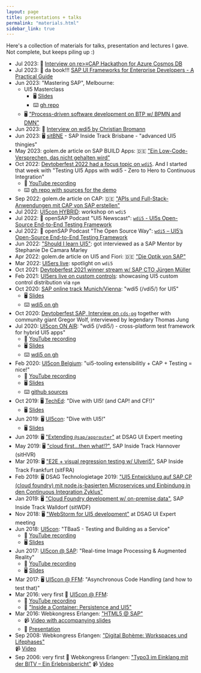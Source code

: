 ```yaml
---
layout: page
title: presentations + talks
permalink: "materials.html"
sidebar_link: true
---
```


Here's a collection of materials for talks, presentation and lectures I gave. Not complete, but keeps piling up :)

- Jul 2023: 👥 [Interview on re>≡CAP Hackathon for Azure Cosmos DB](https://www.youtube.com/watch?v=rtENmIqRNHI)
- Jul 2023: 📘 da book!!! [SAP UI Frameworks for Enterprise Developers - A Practical Guide](https://link.springer.com/book/10.1007/978-1-4842-9535-9)
- Jun 2023: "Mastering SAP", Melbourne: 
  - UI5 Masterclass
    - 🖥 [Slides](/materials/msap-2023/index-masterclass.html)
    - ⌨️ [gh repo](https://github.com/vobu/ui5-aus)
  - 🖥 ["Process-driven software development on BTP w/ BPMN and DMN"](/materials/msap-2023/index-btp.html)
- Jun 2023: 👥 [Interview on wdi5 by Christian Bromann](https://www.youtube.com/watch?v=uz8B3Hu7_EY)
- Jun 2023: 🖥 [sitBNE](/materials/sitBNE-2023) - SAP Inside Track Brisbane - "advanced UI5 thingies"
- May 2023: golem.de article on SAP BUILD Apps: 🇩🇪 ["Ein Low-Code-Versprechen, das nicht gehalten wird"](https://www.golem.de/news/sap-build-apps-ein-low-code-versprechen-das-nicht-gehalten-wird-2305-173770.html)
- Oct 2022: [Devtoberfest 2022 had a focus topic on `wdi5`](https://developers.sap.com/tutorials/devtoberfest-week3-user-interface-wdi5.html). And I started that week with "Testing UI5 Apps with wdi5 - Zero to Hero to Continuous Integration"
  - 🎥 [YouTube recording](https://www.youtube.com/watch?v=f-0ztSnb2-c)
  - ⌨️ [gh repo with sources for the demo](https://github.com/ui5-community/wdi5-workshop)
- Sep 2022: golem.de article on CAP: 🇩🇪 ["APIs und Full-Stack-Anwendungen mit CAP von SAP erstellen"](https://www.golem.de/news/programmierung-apis-und-full-stack-anwendungen-mit-cap-von-sap-erstellen-2209-168005.html)
- Jul 2022: [UI5con HYBRID](https://openui5.org/ui5con/germany2022/): workshop on `wdi5`
- Jul 2022: 🎤 openSAP Podcast "UI5 Newscast": [`wdi5` - UI5s Open-Source End-to-End Testing Framework](https://podcast.opensap.info/ui5-newscast/2022/07/04/ui5-newscast-028-wdi5-ui5s-open-source-end-to-end-testing-framework/)
- Jul 2022: 🎤 openSAP Podcast "The Open Source Way": [`wdi5` – UI5’s Open-Source End-to-End Testing Framework](https://podcast.opensap.info/open-source-way/2022/07/27/wdi5-ui5s-open-source-end-to-end-testing-framework/)
- Jun 2022: ["Should I learn UI5"](https://www.youtube.com/watch?v=j8o9z7a-ZHc): got interviewed as a SAP Mentor by Stephanie De Camara Marley
- Apr 2022: golem.de article on UI5 and Fiori: 🇩🇪 ["Die Optik von SAP"](https://www.golem.de/news/sap-ui5-und-fiori-die-optik-von-sap-2204-163184.html)
- Mar 2022: [UI5ers live](https://www.youtube.com/watch?v=iZ5P2BfkWo0): spotlight on `wdi5`
- Oct 2021: [Devtoberfest 2021 winner stream w/ SAP CTO Jürgen Müller](https://www.youtube.com/watch?v=xfcz5h_M_go&t=698s)
- Feb 2021: [UI5ers live on custom controls](https://www.youtube.com/watch?v=_TP5gomVjuo&t=1678s): showcasing UI5 custom control distribution via `npm`
- Oct 2020: [SAP online track Munich/Vienna](https://wiki.scn.sap.com/wiki/display/events/SAP+Online+Track+Munich+and+Vienna+2020#SAPOnlineTrackMunichandVienna2020-29thOctober2:00pm-6:00pm): "wdi5 (/vdi5/) for UI5"
  - 🖥 [Slides](/materials/sotMUVCIE_2020)
  - ⌨️ [wdi5 on gh](https://github.com/jssoft/wdi5)
- Oct 2020: [Devtoberfest SAP, Interview on `cds-pg`](https://community.sap.com/media/devtoberfest/devtoberfest-community-week-volker-buzek-gregor-wolf)
  together with community giant Gregor Wolf, interviewed by legendary Thomas Jung
- Jul 2020: [UI5con ON AIR](https://openui5.org/ui5con/onair2020/): "wdi5 (/vdi5/) - cross-platform test framework for hybrid UI5 apps"
  - 🎥 [YouTube recording](https://www.youtube.com/watch?v=VPKscX7Ap2E)
  - 🖥 [Slides](https://openui5.org/ui5con/onair2020/slides/UI5con2020_wdi5_cross_platform_test_framework_for_hybrid_UI5_apps.pdf)
  - ⌨️ [wdi5 on gh](https://github.com/jssoft/wdi5)
- Feb 2020: [UI5con Belgium](https://openui5.org/ui5con/belgium2020/): "ui5-tooling extensibilitly + CAP + Testing = nice!"
  - 🎥 [YouTube recording](https://www.youtube.com/watch?v=Q8TEIy7qUmI&list=PLVf0R17F93RXT2tzhHzAr-iiYTmc9KngS&index=3&t=0s)
  - 🖥 [Slides](/materials/ui5con_2020_BE)
  - ⌨️ [github sources](https://github.com/vobu/ui5-cap)
- Oct 2019: 🖥 [TechEd](https://events.sap.com/teched-emea/en/home): "Dive with UI5! (and CAP! and CF!)"
  - 🖥 [Slides](/materials/teched_2019)
- Jun 2019: 🖥 [UI5con](https://openui5.org/ui5con/): "Dive with UI5!"
  - 🖥 [Slides](/materials/ui5con_2019)
- Jun 2019: 🖥 ["Extending `@sap/approuter`"](/materials/dsag_ui_exp_2019/) at DSAG UI Expert meeting
- May 2019: 🖥 ["cloud first...then what!?"](/materials/sitHVR-2019/), SAP Inside Track Hannover (sitHVR)
- Mar 2019: 🖥 ["E2E + visual regression testing w/ UIveri5"](/materials/sitFFM-2019/), SAP Inside Track Frankfurt (sitFRA)
- Feb 2019: 🖥 DSAG Technologietage 2019: ["UI5 Entwicklung auf SAP CP (cloud foundry) mit node.js-basierten Microservices und Einbindung in den Continuous Integration Zyklus"](/materials/2019-02-13.DSAGTT19-ui5-nodejs-cf-capm.pdf)
- Jan 2019: 🖥 ["Cloud Foundry development w/ on-premise data"](/materials/sitWDF-2019/presentation/), SAP Inside Track Walldorf (sitWDF)
- Nov 2018: 🖥 ["WebStorm for UI5 development"](/materials/dsag_ui_exp_2018/) at DSAG UI Expert meeting
- Jun 2018: [UI5con](https://openui5.org/ui5con/material2018.html#track2): "TBaaS - Testing and Building as a Service"
  - 🎥 [YouTube recording](https://www.youtube.com/watch?v=WymkuhrWPtc)
  - 🖥 [Slides](/materials/ui5con_2018)
- Jun 2017: [UI5con @ SAP](https://openui5.org/ui5con/material2017.html): "Real-time Image Processing & Augmented Reality"
  - 🎥 [YouTube recording](https://youtu.be/7jGqjoDJUqs?list=PLHUs_FUbq4dUb-YahNSkUJgIKOQR4EfIO)
  - 🖥 [Slides](/materials/ui5con_2017_SAP)
- Mar 2017: 🖥 [UI5con @ FFM](/materials/ui5con_2017_FFM): "Asynchronous Code Handling (and how to test that)"
- Mar 2016: very first 🥳 [UI5con @ FFM](https://wiki.scn.sap.com/wiki/display/events/UI5con+2016+-+Frankfurt#UI5con2016-Frankfurt-SessionsCFPList):
  - 🎥 [YouTube recording](https://www.youtube.com/watch?v=4W4_spvHaz8)
  - 📄 ["Inside a Container: Persistence and UI5"](/materials/2016-03-11.UI5con.pdf)
- Mar 2016: Webkongress Erlangen: ["HTML5 @ SAP"](https://www.webkongress.fau.de/talks/html5sap-webtechnologie-als-strategische-ui-komponente-im-sap-universum/)
  - 📹 [Video with accompanying slides](https://www.video.uni-erlangen.de/clip/id/6110)
  - 📄 [Presentation](/materials/2016-03-09.WKE.pdf)
- Sep 2008: Webkongress Erlangen: ["Digital Bohème: Workspaces und Lifephases"](https://www.webkongress.fau.de/uber-den-kongress/webkongress-erlangen-web-2-0-die-zukunft-der-webtechnologien/referenten-2008/)  
  📹 [Video](https://www.video.uni-erlangen.de/clip/id/993)
- Sep 2006: very first 🥳 Webkongress Erlangen: ["Typo3 im Einklang mit der BITV – Ein Erlebnisbericht"](https://www.webkongress.fau.de/uber-den-kongress/2006-2/vortraege-2006/)
  📹 [Video](https://www.video.uni-erlangen.de/clip/id/122)
